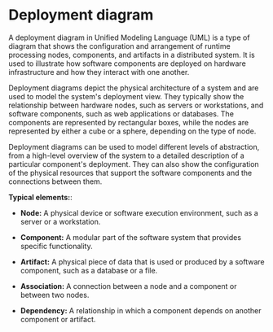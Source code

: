 # Deployment diagram

A deployment diagram in Unified Modeling Language (UML) is a type of diagram that shows the configuration and arrangement of runtime processing nodes, components, and artifacts in a distributed system. It is used to illustrate how software components are deployed on hardware infrastructure and how they interact with one another.

Deployment diagrams depict the physical architecture of a system and are used to model the system's deployment view. They typically show the relationship between hardware nodes, such as servers or workstations, and software components, such as web applications or databases. The components are represented by rectangular boxes, while the nodes are represented by either a cube or a sphere, depending on the type of node.

Deployment diagrams can be used to model different levels of abstraction, from a high-level overview of the system to a detailed description of a particular component's deployment. They can also show the configuration of the physical resources that support the software components and the connections between them.

**Typical elements:**:

* **Node:** A physical device or software execution environment, such as a server or a workstation.

* **Component:** A modular part of the software system that provides specific functionality.

* **Artifact:** A physical piece of data that is used or produced by a software component, such as a database or a file.

* **Association:** A connection between a node and a component or between two nodes.

* **Dependency:** A relationship in which a component depends on another component or artifact.
